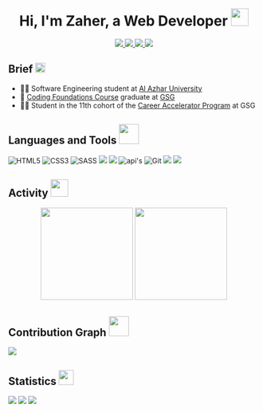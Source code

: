 <h1 align="center">Hi, I'm Zaher, a Web Developer <img width="35" src="https://c.tenor.com/nebZyl8oN7IAAAAi/wave-hello.gif" /></h1>
<p align="center">
    <a href="https://www.facebook.com/ZaherAbuAmr">
    <img src="https://badges.aleen42.com/src/facebook.svg" />
    </a>
    <a href="https://codepen.io/Zaher-aa">
    <img src="https://badges.aleen42.com/src/codepen.svg" />
    </a>
    <a href="mailto:zaherabuamro@gmail.com?subject=Email From GitHub Account">
    <img src="https://img.shields.io/badge/Gmail-zaherabuamro%40gmail.com-orange" />
    </a>
    <a href="https://www.freecodecamp.org/zaher-aa">
    <img src="https://img.shields.io/badge/-freeCodeCamp-333333?style=flat&logo=freecodecamp" />
    </a>
</p>

## Brief <img width="20" src="https://c.tenor.com/8McIGu0Tf_QAAAAi/fire-joypixels.gif" />
- 👨‍🎓 Software Engineering student at [Al Azhar University](http://www.alazhar.edu.ps/eng/index.asp)
- 🥳️ [Coding Foundations Course](https://gazaskygeeks.com/coders-fundamentals-course/) graduate at [GSG](https://gazaskygeeks.com/)
- 👨‍💻 Student in the 11th cohort of the [Career Accelerator Program](https://gazaskygeeks.com/coders-career-accelerator-course/) at GSG


## Languages and Tools <img width="40" src="https://c.tenor.com/Pnb_hVWq2sgAAAAi/on-process-dig.gif" />
![HTML5](https://img.shields.io/badge/-HTML5-333333?style=flat&logo=HTML5)
![CSS3](https://img.shields.io/badge/-CSS3-333333?style=flat&logo=CSS3&logoColor=1572B6)
![SASS](https://img.shields.io/badge/-SASS-333333?style=flat&logo=SASS)
<img src="https://badges.aleen42.com/src/javascript.svg" />
<img src="https://badges.aleen42.com/src/eslint.svg" />
![api's](https://img.shields.io/badge/-API'S-333333?style=flat&logo=api's)
![Git](https://img.shields.io/badge/-Git-333333?style=flat&logo=git)
<img src="https://badges.aleen42.com/src/github.svg" />
<img src="https://badges.aleen42.com/src/visual_studio_code.svg" />

## Activity <img width="35" src="https://c.tenor.com/dWMRNxW7Ti4AAAAi/iota-tanglevision.gif" />
<div align="center">
  <img height="185em" src="https://github-readme-stats.vercel.app/api?username=zaher-aa&theme=dracula&show_icons=true" />
  <img height="185em" src="https://github-readme-streak-stats.herokuapp.com/?user=zaher-aa&theme=dracula&date_format=M%20j%5B%2C%20Y%5D" />
</div>

## Contribution Graph <img width="40" src="https://c.tenor.com/8Bhx4_d52goAAAAi/mic-drop-busy-bee.gif" />
<img src="https://activity-graph.herokuapp.com/graph?username=zaher-aa&theme=dracula&color=B994E6&bg_color=2B2D3D" />

## Statistics <img width="30" src="https://c.tenor.com/LSHKMiRdLggAAAAi/statistics-trending-up.gif" />

<a href="https://github.com/zaher-aa?tab=followers"><img src="https://img.shields.io/github/followers/zaher-aa?label=Followers&style=social" /></a>
<img src="https://img.shields.io/github/followers/zaher-aa?label=stars&style=social" />
<img src="https://komarev.com/ghpvc/?username=zaher-aa" />
